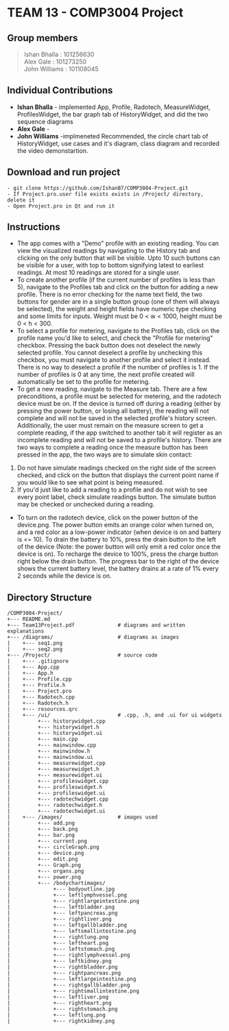 # TEAM 13 - COMP3004 Project 

## Group members

> Ishan Bhalla : 101256630 <br>
> Alex Gale : 101273250<br>
> John Williams : 101108045 

## Individual Contributions 
- **Ishan Bhalla** - implemented App, Profile, Radotech, MeasureWidget, ProfilesWidget, the bar graph tab of HistoryWidget, and did the two sequence diagrams
- **Alex Gale** - 
- **John Williams** -implmeneted Recommended, the circle chart tab of HistoryWidget, use cases and it's diagram, class diagram and recorded the video demonstartion. 

## Download and run project

```
- git clone https://github.com/IshanB7/COMP3004-Project.git
- If Project.pro.user file exists exists in /Project/ directory, delete it
- Open Project.pro in Qt and run it
```
## Instructions 
- The app comes with a "Demo" profile with an existing reading. You can view the visualized readings by navigating to the History tab and clicking on the only button that will be visible. Upto 10 such buttons can be visible for a user, with top to bottom signifying latest to earliest readings. At most 10 readings are stored for a single user.
- To create another profile (if the current number of profiles is less than 5), navigate to the Profiles tab and click on the button for adding a new profile. There is no error checking for the name text field, the two buttons for gender are in a single button group (one of them will always be selected), the weight and height fields have numeric type checking and some limits for inputs. Weight must be 0 < w < 1000, height must be 0 < h < 300.
- To select a profile for metering, navigate to the Profiles tab, click on the profile name you'd like to select, and check the "Profile for metering" checkbox. Pressing the back button does not deselect the newly selected profile. You cannot deselect a profile by unchecking this checkbox, you must navigate to another profile and select it instead. There is no way to deselect a profile if the number of profiles is 1. If the number of profiles is 0 at any time, the next profile created will automatically be set to the profile for metering. 
- To get a new reading, navigate to the Measure tab. There are a few preconditions, a profile must be selected for metering, and the radotech device must be on. If the device is turned off during a reading (either by pressing the power button, or losing all battery), the reading will not complete and will not be saved in the selected profile's history screen. Additionally, the user must remain on the measure screen to get a complete reading, if the app switched to another tab it will register as an incomplete reading and will not be saved to a profile's history. There are two ways to complete a reading once the measure button has been pressed in the app, the two ways are to simulate skin contact:
 1. Do not have simulate readings checked on the right side of the screen checked, and click on the button that displays the current point name if you would like to see what point is being measured. 
 2. If you'd just like to add a reading to a profile and do not wish to see every point label, check simulate readings button. The simulate button may be checked or unchecked during a reading.
- To turn on the radotech device, click on the power button of the device.png. The power button emits an orange color when turned on, and a red color as a low-power indicator (when device is on and battery is <= 10). To drain the battery to 10%, press the drain button to the left of the device (Note: the power button will only emit a red color once the device is on). To recharge the device to 100%, press the charge button right below the drain button. The progress bar to the right of the device shows the current battery level, the battery drains at a rate of 1% every 2 seconds while the device is on.

## Directory Structure
```
/COMP3004-Project/
+--- README.md 
+--- Team13Project.pdf              # diagrams and written explanations
+--- /diagrams/                     # diagrams as images
|    +--- seq1.png
|    +--- seq2.png
+--- /Project/                      # source code
|    +--- .gitignore
|    +--- App.cpp
|    +--- App.h
|    +--- Profile.cpp
|    +--- Profile.h
|    +--- Project.pro
|    +--- Radotech.cpp
|    +--- Radotech.h
|    +--- resources.qrc
|    +--- /ui/                      # .cpp, .h, and .ui for ui widgets
|         +--- historywidget.cpp
|         +--- historywidget.h
|         +--- historywidget.ui
|         +--- main.cpp
|         +--- mainwindow.cpp
|         +--- mainwindow.h
|         +--- mainwindow.ui
|         +--- measurewidget.cpp
|         +--- measurewidget.h
|         +--- measurewidget.ui
|         +--- profileswidget.cpp
|         +--- profileswidget.h
|         +--- profileswidget.ui
|         +--- radotechwidget.cpp
|         +--- radotechwidget.h
|         +--- radotechwidget.ui
|    +--- /images/                  # images used
|         +--- add.png
|         +--- back.png
|         +--- bar.png
|         +--- current.png
|         +--- circleGraph.png
|         +--- device.png
|         +--- edit.png
|         +--- Graph.png
|         +--- organs.png
|         +--- power.png
|         +--- /bodychartimages/
|              +--- bodyoutline.jpg         
|              +--- leftlymphvessel.png     
|              +--- rightlargeintestine.png
|              +--- leftbladder.png         
|              +--- leftpancreas.png        
|              +--- rightliver.png
|              +--- leftgallbladder.png     
|              +--- leftsmallintestine.png  
|              +--- rightlung.png
|              +--- leftheart.png           
|              +--- leftstomach.png         
|              +--- rightlymphvessel.png
|              +--- leftkidney.png          
|              +--- rightbladder.png        
|              +--- rightpancreas.png
|              +--- leftlargeintestine.png  
|              +--- rightgallbladder.png    
|              +--- rightsmallintestine.png
|              +--- leftliver.png           
|              +--- rightheart.png          
|              +--- rightstomach.png
|              +--- leftlung.png            
|              +--- rightkidney.png
```

